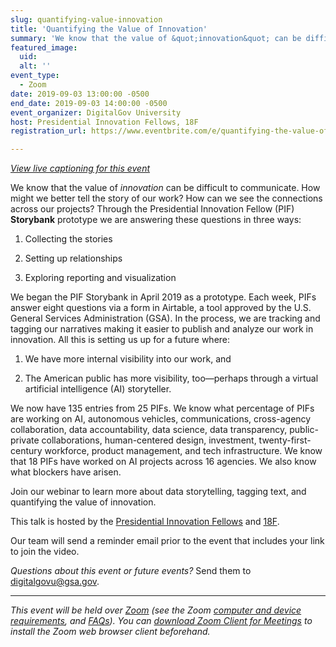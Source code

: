 ```yaml
---
slug: quantifying-value-innovation
title: 'Quantifying the Value of Innovation'
summary: 'We know that the value of &quot;innovation&quot; can be difficult to communicate&#46; How might we better tell the story of our work&#63; Join our webinar to learn more about data storytelling, tagging text and quantifying the value of innovation&#46; '
featured_image: 
  uid: 
  alt: ''
event_type: 
  - Zoom
date: 2019-09-03 13:00:00 -0500
end_date: 2019-09-03 14:00:00 -0500
event_organizer: DigitalGov University
host: Presidential Innovation Fellows, 18F
registration_url: https://www.eventbrite.com/e/quantifying-the-value-of-innovation-registration-68315857569

---
```


_[View live captioning for this event](https://www.captionedtext.com/client/event.aspx?EventID=4120016&CustomerID=321)_

We know that the value of _innovation_ can be difficult to communicate. How might we better tell the story of our work? How can we see the connections across our projects? Through the Presidential Innovation Fellow (PIF) **Storybank** prototype we are answering these questions in three ways:

1) Collecting the stories

2) Setting up relationships

3) Exploring reporting and visualization

We began the PIF Storybank in April 2019 as a prototype. Each week, PIFs answer eight questions via a form in Airtable, a tool approved by the U.S. General Services Administration (GSA). In the process, we are tracking and tagging our narratives making it easier to publish and analyze our work in innovation. All this is setting us up for a future where:

1) We have more internal visibility into our work, and 

2) The American public has more visibility, too—perhaps through a virtual artificial intelligence (AI) storyteller.

We now have 135 entries from 25 PIFs. We know what percentage of PIFs are working on AI, autonomous vehicles, communications, cross-agency collaboration, data accountability, data science, data transparency, public-private collaborations, human-centered design, investment, twenty-first-century workforce, product management, and tech infrastructure. We know that 18 PIFs have worked on AI projects across 16 agencies. We also know what blockers have arisen.

Join our webinar to learn more about data storytelling, tagging text, and quantifying the value of innovation. 

This talk is hosted by the [Presidential Innovation Fellows](https://www.presidentialinnovationfellows.gov/) and [18F](https://www.18f.gov/). 

Our team will send a reminder email prior to the event that includes your link to join the video. 

_Questions about this event or future events?_ Send them to [digitalgovu@gsa.gov](mailto:digitalgovu@gsa.gov). 

--- 

_This event will be held over [Zoom](https://www.zoom.us/) &#40;see the Zoom [computer and device requirements](https://support.zoom.us/hc/en-us/articles/201362023-System-Requirements-for-PC-Mac-and-Linux), and [FAQs](https://support.zoom.us/hc/en-us/sections/200277708-Frequently-Asked-Questions)&#41;. You can [download Zoom Client for Meetings](https://zoom.us/download#client&#95;4meeting) to install the Zoom web browser client beforehand._ 
